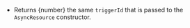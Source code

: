 
* Returns {number} the same `triggerId` that is passed to the `AsyncResource`
constructor.

[`Hook Callbacks`]: #hook-callbacks
